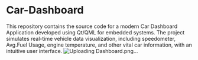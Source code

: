 # Car-Dashboard
This repository contains the source code for a modern Car Dashboard Application developed using Qt/QML for embedded systems. The project simulates real-time vehicle data visualization, including speedometer, Avg.Fuel Usage, engine temperature, and other vital car information, with an intuitive user interface.
![Uploading Dashboard.png…]()
